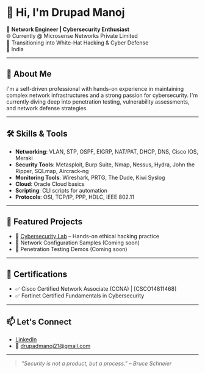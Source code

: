 # 👋 Hi, I'm Drupad Manoj

🎯 **Network Engineer | Cybersecurity Enthusiast**  
🌐 Currently @ Microsense Networks Private Limited  
🔐 Transitioning into White-Hat Hacking & Cyber Defense  
📍 India

---

## 🧠 About Me

I'm a self-driven professional with hands-on experience in maintaining complex network infrastructures and a strong passion for cybersecurity. I'm currently diving deep into penetration testing, vulnerability assessments, and network defense strategies.

---

## 🛠️ Skills & Tools

- **Networking**: VLAN, STP, OSPF, EIGRP, NAT/PAT, DHCP, DNS, Cisco IOS, Meraki
- **Security Tools**: Metasploit, Burp Suite, Nmap, Nessus, Hydra, John the Ripper, SQLmap, Aircrack-ng
- **Monitoring Tools**: Wireshark, PRTG, The Dude, Kiwi Syslog
- **Cloud**: Oracle Cloud basics
- **Scripting**: CLI scripts for automation
- **Protocols**: OSI, TCP/IP, PPP, HDLC, IEEE 802.11

---

## 📁 Featured Projects

- 🔐 [Cybersecurity Lab](https://github.com/drupad-404/Cyber.git) – Hands-on ethical hacking practice
- 📶 Network Configuration Samples (Coming soon)
- 🧪 Penetration Testing Demos (Coming soon)

---

## 🧾 Certifications

- ✅ Cisco Certified Network Associate (CCNA) | [CSCO14811468]
- ✅ Fortinet Certified Fundamentals in Cybersecurity

---

## 📫 Let's Connect

- [LinkedIn](https://www.linkedin.com/in/drupad-manoj)
- 📧 drupadmanoj21@gmail.com

---

> *"Security is not a product, but a process." – Bruce Schneier*

